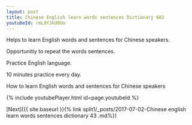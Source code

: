 ```yaml
---
layout: post
title: Chinese English learn words sentences Dictionary 682 
youtubeId: rmL9YJkU0Uo
---
```

 
 
Helps to learn English words and sentences for Chinese speakers.

Opportunitiy to repeat the words sentences. 

Practice English language. 
 
10 minutes practice every day. 
 
How to learn English words and sentences for Chinese speakers 
 
{% include youtubePlayer.html id=page.youtubeId %}
 
 
[Next]({{ site.baseurl }}{% link  split1/_posts/2017-07-02-Chinese english learn words sentences dictionary 43 .md%})
 
